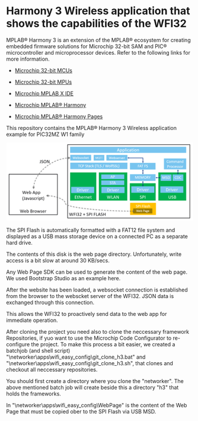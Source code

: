 # Harmony 3 Wireless application that shows the capabilities of the WFI32

MPLAB® Harmony 3 is an extension of the MPLAB® ecosystem for creating embedded firmware solutions for Microchip 32-bit SAM and PIC® microcontroller and microprocessor devices. Refer to the following links for more information.

-   [Microchip 32-bit MCUs](https://www.microchip.com/design-centers/32-bit)

-   [Microchip 32-bit MPUs](https://www.microchip.com/design-centers/32-bit-mpus)

-   [Microchip MPLAB X IDE](https://www.microchip.com/mplab/mplab-x-ide)

-   [Microchip MPLAB® Harmony](https://www.microchip.com/mplab/mplab-harmony)

-   [Microchip MPLAB® Harmony Pages](https://microchip-mplab-harmony.github.io/)


This repository contains the MPLAB® Harmony 3 Wireless application example for PIC32MZ W1 family

![2023-04-18 10_45_32-Networker_WFI32 - PowerPoint](https://github.com/zabooh/networker/blob/master/docs/2023-04-18%2010_45_32-Networker_WFI32%20-%20PowerPoint.png)

The SPI Flash is automatically formatted with a FAT12 file system and displayed as a USB mass storage device on a connected PC as a separate hard drive.

The contents of this disk is the web page directory.
Unfortunately, write access is a bit slow at around 30 KB/secs.

Any Web Page SDK can be used to generate the content of the web page. We used Bootstrap Studio as an example here.

After the website has been loaded, a websocket connection is established from the browser to the webscket server of the WFI32.
JSON data is exchanged through this connection.

This allows the WFI32 to proactively send data to the web app for immediate operation.

After cloning the project you need also to clone the neccessary framework Repositories, if yuo want to use the Microchip Code Configurator to re-configure the project.
To make this process a bit easier, we created a batchjob (and shell script) "\networker\apps\wifi_easy_config\git_clone_h3.bat" and 
"\networker\apps\wifi_easy_config\git_clone_h3.sh", that clones and checkout all neccessary repositories. 

You should first create a directory where you clone the "networker". The above mentioned batch job will create beside this a directory "h3" that holds the frameworks. 

In "\networker\apps\wifi_easy_config\WebPage\" is the content of the Web Page that must be copied ober to the SPI Flash via USB MSD. 
   


